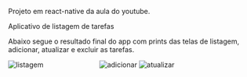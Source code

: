 Projeto em react-native da aula do youtube.

Aplicativo de listagem de tarefas

Abaixo segue o resultado final do app com prints das telas de listagem, adicionar, atualizar e excluir as tarefas.

![listagem](https://github.com/josecarlosfreitas/aula-react-native-youtube-tarefas/assets/7969534/23770732-c7f7-40e6-88b9-a7ed0afa480a)   &nbsp;&nbsp;&nbsp;&nbsp;&nbsp;&nbsp;&nbsp;&nbsp;&nbsp;&nbsp;&nbsp;&nbsp;&nbsp;&nbsp;&nbsp;&nbsp;&nbsp;&nbsp;&nbsp;&nbsp;&nbsp;&nbsp;&nbsp;&nbsp;&nbsp;&nbsp;&nbsp;   ![adicionar](https://github.com/josecarlosfreitas/aula-react-native-youtube-tarefas/assets/7969534/8de2e773-6624-451a-b982-14306ff2da7c) ![atualizar](https://github.com/josecarlosfreitas/aula-react-native-youtube-tarefas/assets/7969534/98c598af-e88c-45db-a5cb-cb2ffe105065)


